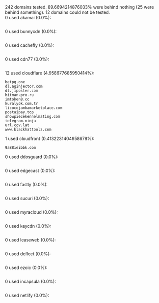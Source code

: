 242 domains tested. 89.6694214876033% were behind nothing (25 were behind something). 12 domains could not be tested.<br>
0 used akamai (0.0%):
```

```

0 used bunnycdn (0.0%):
```

```

0 used cachefly (0.0%):
```

```

0 used cdn77 (0.0%):
```

```

12 used cloudflare (4.958677685950414%):
```
betpg.one
dl.aginjector.com
dl.jiposter.com
hitman-pro.ru
imtoken8.cc
kuralyok.com.tr
licocojambamarketplace.com
postaipay.top
showpiecekennelmating.com
telegram.ninja
url.ccv.lat
www.blackhattoolz.com
```

1 used cloudfront (0.4132231404958678%):
```
9a88ieibbk.com
```

0 used ddosguard (0.0%):
```

```

0 used edgecast (0.0%):
```

```

0 used fastly (0.0%):
```

```

0 used sucuri (0.0%):
```

```

0 used myracloud (0.0%):
```

```

0 used keycdn (0.0%):
```

```

0 used leaseweb (0.0%):
```

```

0 used deflect (0.0%):
```

```

0 used ezoic (0.0%):
```

```

0 used incapsula (0.0%):
```

```

0 used netlify (0.0%):
```

```
